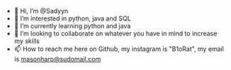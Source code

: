 - 👋 Hi, I’m @Sadyyn
- 👀 I’m interested in python, java and SQL
- 🌱 I’m currently learning python and java
- 💞️ I’m looking to collaborate on whatever you have in mind to increase my skills
- 📫 How to reach me here on Github, my instagram is "B1oRat", my email is masonharp@sudomail.com


<!---
Sadyyn/Sadyyn is a ✨ special ✨ repository because its `README.md` (this file) appears on your GitHub profile.
You can click the Preview link to take a look at your changes.
--->
